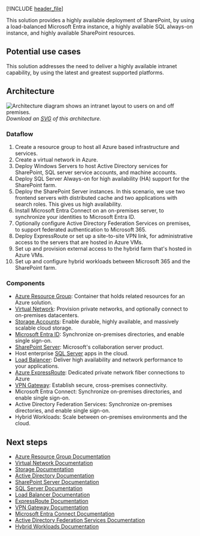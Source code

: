 [!INCLUDE [header_file](../../../includes/sol-idea-header.md)]

This solution provides a highly available deployment of SharePoint, by using a load-balanced Microsoft Entra instance, a highly available SQL always-on instance, and highly available SharePoint resources.

## Potential use cases

This solution addresses the need to deliver a highly available intranet capability, by using the latest and greatest supported platforms.

## Architecture

![Architecture diagram shows an intranet layout to users on and off premises.](../media/sharepoint-farm-microsoft-365.png)
*Download an [SVG](../media/sharepoint-farm-microsoft-365.svg) of this architecture.*

### Dataflow

1. Create a resource group to host all Azure based infrastructure and services.
1. Create a virtual network in Azure.
1. Deploy Windows Servers to host Active Directory services for SharePoint, SQL server service accounts, and machine accounts.
1. Deploy SQL Server Always-on for high availability (HA) support for the SharePoint farm.
1. Deploy the SharePoint Server instances. In this scenario, we use two frontend servers with distributed cache and two applications with search roles. This gives us high availability.
1. Install Microsoft Entra Connect on an on-premises server, to synchronize your identities to Microsoft Entra ID.
1. Optionally configure Active Directory Federation Services on premises, to support federated authentication to Microsoft 365.
1. Deploy ExpressRoute or set up a site-to-site VPN link, for administrative access to the servers that are hosted in Azure VMs.
1. Set up and provision external access to the hybrid farm that's hosted in Azure VMs.
1. Set up and configure hybrid workloads between Microsoft 365 and the SharePoint farm.

### Components

* [Azure Resource Group](https://azure.microsoft.com/features/resource-manager): Container that holds related resources for an Azure solution.
* [Virtual Network](https://azure.microsoft.com/services/virtual-network): Provision private networks, and optionally connect to on-premises datacenters.
* [Storage Accounts](https://azure.microsoft.com/services/storage): Enable durable, highly available, and massively scalable cloud storage.
* [Microsoft Entra ID](https://azure.microsoft.com/services/active-directory): Synchronize on-premises directories, and enable single sign-on.
* [SharePoint Server](https://www.microsoft.com/microsoft-365/sharepoint/sharepoint-server): Microsoft's collaboration server product.
* Host enterprise [SQL Server](https://azure.microsoft.com/services/virtual-machines/sql-server) apps in the cloud.
* [Load Balancer](https://azure.microsoft.com/services/load-balancer): Deliver high availability and network performance to your applications.
* [Azure ExpressRoute](https://azure.microsoft.com/services/expressroute): Dedicated private network fiber connections to Azure
* [VPN Gateway](https://azure.microsoft.com/services/vpn-gateway): Establish secure, cross-premises connectivity.
* Microsoft Entra Connect: Synchronize on-premises directories, and enable single sign-on.
* Active Directory Federation Services: Synchronize on-premises directories, and enable single sign-on.
* Hybrid Workloads: Scale between on-premises environments and the cloud.

## Next steps

* [Azure Resource Group Documentation](/azure/azure-resource-manager/resource-group-overview)
* [Virtual Network Documentation](/azure/virtual-network/virtual-networks-overview)
* [Storage Documentation](/azure/storage/blobs/storage-blobs-introduction)
* [Active Directory Documentation](https://support.microsoft.com/help/2721672/microsoft-server-software-support-for-microsoft-azure-virtual-machines)
* [SharePoint Server Documentation](/sharepoint/administration/intranet-sharepoint-server-in-azure-dev-test-environment)
* [SQL Server Documentation](/azure/azure-sql/virtual-machines/windows/create-sql-vm-portal)
* [Load Balancer Documentation](/azure/load-balancer/load-balancer-standard-overview)
* [ExpressRoute Documentation](/azure/expressroute)
* [VPN Gateway Documentation](/azure/vpn-gateway)
* [Microsoft Entra Connect Documentation](/azure/active-directory/connect/active-directory-aadconnect)
* [Active Directory Federation Services Documentation](/azure/active-directory/connect/active-directory-aadconnectfed-whatis)
* [Hybrid Workloads Documentation](/sharepoint/hybrid/hybrid)
